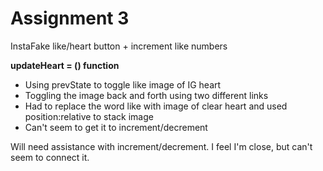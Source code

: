 # Assignment 3
InstaFake like/heart button + increment like numbers

**updateHeart = () function**
- Using prevState to toggle like image of IG heart
- Toggling the image back and forth using two different links
- Had to replace the word like with image of clear heart and used position:relative to stack image
- Can't seem to get it to increment/decrement

Will need assistance with increment/decrement. I feel I'm close, but can't seem to connect it.
